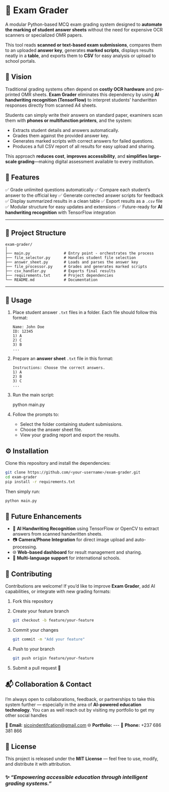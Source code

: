 # 🧠 Exam Grader

A modular Python-based MCQ exam grading system designed to **automate the marking of student answer sheets** without the need for expensive OCR scanners or specialized OMR papers.

This tool reads **scanned or text-based exam submissions**, compares them to an uploaded **answer key**, generates **marked scripts**, displays results neatly in a **table**, and exports them to **CSV** for easy analysis or upload to school portals.

## 🚀 Vision

Traditional grading systems often depend on **costly OCR hardware** and pre-printed OMR sheets.
**Exam Grader** eliminates this dependency by using **AI handwriting recognition (TensorFlow)** to interpret students’ handwritten responses directly from scanned A4 sheets.

Students can simply write their answers on standard paper, examiners scan them with **phones or multifunction printers**, and the system:

* Extracts student details and answers automatically.
* Grades them against the provided answer key.
* Generates marked scripts with correct answers for failed questions.
* Produces a full CSV report of all results for easy upload and sharing.

This approach **reduces cost**, **improves accessibility**, and **simplifies large-scale grading**—making digital assessment available to every institution.

## 🧩 Features

✅ Grade unlimited questions automatically
✅ Compare each student’s answer to the official key
✅ Generate corrected answer scripts for feedback
✅ Display summarized results in a clean table
✅ Export results as a `.csv` file
✅ Modular structure for easy updates and extensions
✅ Future-ready for **AI handwriting recognition** with TensorFlow integration

---

## 📁 Project Structure

```
exam-grader/
│
├── main.py               # Entry point - orchestrates the process
├── file_selector.py      # Handles student file selection
├── answer_sheet.py       # Loads and parses the answer key
├── file_processor.py     # Grades and generates marked scripts
├── csv_handler.py        # Exports final results
├── requirements.txt      # Project dependencies
└── README.md             # Documentation
```

---

## 🧪 Usage

1. Place student answer `.txt` files in a folder.
   Each file should follow this format:

   ```
   Name: John Doe
   ID: 12345
   1) A
   2) C
   3) B
   ...
   ```

2. Prepare an **answer sheet** `.txt` file in this format:

   ```
   Instructions: Choose the correct answers.
   1) A
   2) B
   3) C
   ...
   ```

3. Run the main script:

   python main.py

4. Follow the prompts to:

   * Select the folder containing student submissions.
   * Choose the answer sheet file.
   * View your grading report and export the results.

## ⚙️ Installation

Clone this repository and install the dependencies:

```bash
git clone https://github.com/<your-username>/exam-grader.git
cd exam-grader
pip install -r requirements.txt
```

Then simply run:

```bash
python main.py
```

## 🧠 Future Enhancements

* 📝 **AI Handwriting Recognition** using TensorFlow or OpenCV to extract answers from scanned handwritten sheets.
* 📷 **Camera/Phone Integration** for direct image upload and auto-processing.
* 🌐 **Web-based dashboard** for result management and sharing.
* 💬 **Multi-language support** for international schools.


## 🤝 Contributing

Contributions are welcome!
If you’d like to improve **Exam Grader**, add AI capabilities, or integrate with new grading formats:

1. Fork this repository
2. Create your feature branch

   ```bash
   git checkout -b feature/your-feature
   ```
3. Commit your changes

   ```bash
   git commit -m "Add your feature"
   ```
4. Push to your branch

   ```bash
   git push origin feature/your-feature
   ```
5. Submit a pull request 🎉

## 📬 Collaboration & Contact

I’m always open to collaborations, feedback, or partnerships to take this system further — especially in the area of **AI-powered education technology**. You can as well reach out by visiting my portfolio to get my other social handles

📧 **Email:** sicoindentifcation@gmail.com
🌐 **Portfolio:** ---
🐙 **Phone:** +237 686 381 866

## 📜 License

This project is released under the **MIT License** — feel free to use, modify, and distribute it with attribution.

### ✨ *“Empowering accessible education through intelligent grading systems.”*


